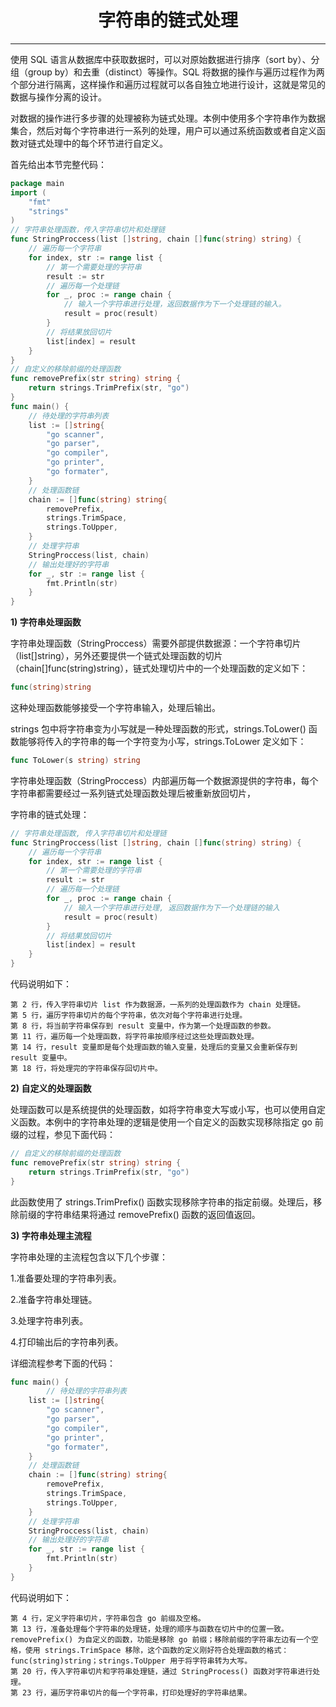 <center><h1>字符串的链式处理</h1></center>

---

使用 SQL 语言从数据库中获取数据时，可以对原始数据进行排序（sort by）、分组（group by）和去重（distinct）等操作。SQL 将数据的操作与遍历过程作为两个部分进行隔离，这样操作和遍历过程就可以各自独立地进行设计，这就是常见的数据与操作分离的设计。

对数据的操作进行多步骤的处理被称为链式处理。本例中使用多个字符串作为数据集合，然后对每个字符串进行一系列的处理，用户可以通过系统函数或者自定义函数对链式处理中的每个环节进行自定义。

首先给出本节完整代码：

```go
package main
import (
    "fmt"
    "strings"
)
// 字符串处理函数，传入字符串切片和处理链
func StringProccess(list []string, chain []func(string) string) {
    // 遍历每一个字符串
    for index, str := range list {
        // 第一个需要处理的字符串
        result := str
        // 遍历每一个处理链
        for _, proc := range chain {
            // 输入一个字符串进行处理，返回数据作为下一个处理链的输入。
            result = proc(result)
        }
        // 将结果放回切片
        list[index] = result
    }
}
// 自定义的移除前缀的处理函数
func removePrefix(str string) string {
    return strings.TrimPrefix(str, "go")
}
func main() {
    // 待处理的字符串列表
    list := []string{
        "go scanner",
        "go parser",
        "go compiler",
        "go printer",
        "go formater",
    }
    // 处理函数链
    chain := []func(string) string{
        removePrefix,
        strings.TrimSpace,
        strings.ToUpper,
    }
    // 处理字符串
    StringProccess(list, chain)
    // 输出处理好的字符串
    for _, str := range list {
        fmt.Println(str)
    }
}
```

**1) 字符串处理函数**

字符串处理函数（StringProccess）需要外部提供数据源：一个字符串切片（list[]string），另外还要提供一个链式处理函数的切片（chain[]func(string)string），链式处理切片中的一个处理函数的定义如下：

```go
func(string)string
```

这种处理函数能够接受一个字符串输入，处理后输出。

strings 包中将字符串变为小写就是一种处理函数的形式，strings.ToLower() 函数能够将传入的字符串的每一个字符变为小写，strings.ToLower 定义如下：

```go
func ToLower(s string) string
```

字符串处理函数（StringProccess）内部遍历每一个数据源提供的字符串，每个字符串都需要经过一系列链式处理函数处理后被重新放回切片，

字符串的链式处理：

```go
// 字符串处理函数, 传入字符串切片和处理链
func StringProccess(list []string, chain []func(string) string) {
    // 遍历每一个字符串
    for index, str := range list {
        // 第一个需要处理的字符串
        result := str
        // 遍历每一个处理链
        for _, proc := range chain {
            // 输入一个字符串进行处理, 返回数据作为下一个处理链的输入
            result = proc(result)
        }
        // 将结果放回切片
        list[index] = result
    }
}
```

代码说明如下：

```
第 2 行，传入字符串切片 list 作为数据源，一系列的处理函数作为 chain 处理链。
第 5 行，遍历字符串切片的每个字符串，依次对每个字符串进行处理。
第 8 行，将当前字符串保存到 result 变量中，作为第一个处理函数的参数。
第 11 行，遍历每一个处理函数，将字符串按顺序经过这些处理函数处理。
第 14 行，result 变量即是每个处理函数的输入变量，处理后的变量又会重新保存到 result 变量中。
第 18 行，将处理完的字符串保存回切片中。
```

**2) 自定义的处理函数**

处理函数可以是系统提供的处理函数，如将字符串变大写或小写，也可以使用自定义函数。本例中的字符串处理的逻辑是使用一个自定义的函数实现移除指定 go 前缀的过程，参见下面代码：

```go
// 自定义的移除前缀的处理函数
func removePrefix(str string) string {
    return strings.TrimPrefix(str, "go")
}
```

此函数使用了 strings.TrimPrefix() 函数实现移除字符串的指定前缀。处理后，移除前缀的字符串结果将通过 removePrefix() 函数的返回值返回。

**3) 字符串处理主流程**

字符串处理的主流程包含以下几个步骤：

1.准备要处理的字符串列表。

2.准备字符串处理链。

3.处理字符串列表。

4.打印输出后的字符串列表。

详细流程参考下面的代码：

```go
func main() {
        // 待处理的字符串列表
    list := []string{
        "go scanner",
        "go parser",
        "go compiler",
        "go printer",
        "go formater",
    }
    // 处理函数链
    chain := []func(string) string{
        removePrefix,
        strings.TrimSpace,
        strings.ToUpper,
    }
    // 处理字符串
    StringProccess(list, chain)
    // 输出处理好的字符串
    for _, str := range list {
        fmt.Println(str)
    }
}
```

代码说明如下：

```
第 4 行，定义字符串切片，字符串包含 go 前缀及空格。
第 13 行，准备处理每个字符串的处理链，处理的顺序与函数在切片中的位置一致。removePrefix() 为自定义的函数，功能是移除 go 前缀；移除前缀的字符串左边有一个空格，使用 strings.TrimSpace 移除，这个函数的定义刚好符合处理函数的格式：func(string)string；strings.ToUpper 用于将字符串转为大写。
第 20 行，传入字符串切片和字符串处理链，通过 StringProcess() 函数对字符串进行处理。
第 23 行，遍历字符串切片的每一个字符串，打印处理好的字符串结果。
```
